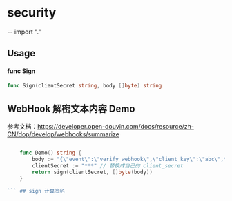 # security
--
    import "."


## Usage

#### func  Sign

```go
func Sign(clientSecret string, body []byte) string
```
## WebHook 解密文本内容 Demo
参考文档：https://developer.open-douyin.com/docs/resource/zh-CN/dop/develop/webhooks/summarize
```go

    func Demo() string {
    	body := "{\"event\":\"verify_webhook\",\"client_key\":\"abc\",\"content\":{\"challenge\":12345}}" // 接收到的完整请求体
    	clientSecret := "***" // 替换成自己的 client_secret
    	return sign(clientSecret, []byte(body))
    }

``` ## sign 计算签名

